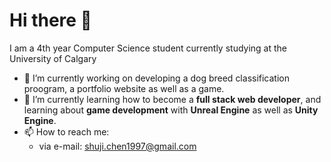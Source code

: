 # Hi there 👋
I am a 4th year Computer Science student currently studying at the University of Calgary

- 🔭 I’m currently working on developing a dog breed classification proogram, a portfolio website as well as a game.
- 🌱 I’m currently learning how to become a **full stack web developer**, and learning about **game development** with **Unreal Engine** as well as **Unity Engine**.
- 📫 How to reach me: 
  - via e-mail: [shuji.chen1997@gmail.com](mailto:shuji.chen1997@gmail.com)
<!--
**csj9703/csj9703** is a ✨ _special_ ✨ repository because its `README.md` (this file) appears on your GitHub profile.

Here are some ideas to get you started:

- 🔭 I’m currently working on ...
- 🌱 I’m currently learning ...
- 👯 I’m looking to collaborate on ...
- 🤔 I’m looking for help with ...
- 💬 Ask me about ...
- 📫 How to reach me: ...
- 😄 Pronouns: ...
- ⚡ Fun fact: ...
-->
